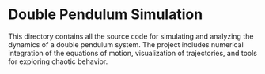 # Double Pendulum Simulation

This directory contains all the source code for simulating and analyzing the dynamics of a double pendulum system. The project includes numerical integration of the equations of motion, visualization of trajectories, and tools for exploring chaotic behavior.
